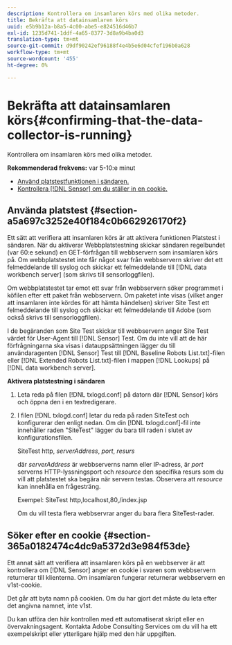 ```yaml
---
description: Kontrollera om insamlaren körs med olika metoder.
title: Bekräfta att datainsamlaren körs
uuid: e5b9b12a-b8a5-4c00-abe5-e824516d46b7
exl-id: 1235d741-1ddf-4a65-8377-3d8a9b4ba0d3
translation-type: tm+mt
source-git-commit: d9df90242ef96188f4e4b5e6d04cfef196b0a628
workflow-type: tm+mt
source-wordcount: '455'
ht-degree: 0%

---
```


# Bekräfta att datainsamlaren körs{#confirming-that-the-data-collector-is-running}

Kontrollera om insamlaren körs med olika metoder.

**Rekommenderad frekvens:** var 5-10:e minut

* [Använd platstestfunktionen i sändaren.](../../../home/c-snsr-ovrvw/admin-sensor/c-data-cltr-rng.md#section-a5a697c3252e40f184c0b662926170f2)
* [Kontrollera  [!DNL Sensor] om du ställer in en cookie.](../../../home/c-snsr-ovrvw/admin-sensor/c-data-cltr-rng.md#section-365a0182474c4dc9a5372d3e984f53de)

## Använda platstest {#section-a5a697c3252e40f184c0b662926170f2}

Ett sätt att verifiera att insamlaren körs är att aktivera funktionen Platstest i sändaren. När du aktiverar Webbplatstestning skickar sändaren regelbundet (var 60:e sekund) en GET-förfrågan till webbservern som insamlaren körs på. Om webbplatstestet inte får något svar från webbservern skriver det ett felmeddelande till syslog och skickar ett felmeddelande till [!DNL data workbench server] (som skrivs till sensorloggfilen).

Om webbplatstestet tar emot ett svar från webbservern söker programmet i köfilen efter ett paket från webbservern. Om paketet inte visas (vilket anger att insamlaren inte kördes för att hämta händelsen) skriver Site Test ett felmeddelande till syslog och skickar ett felmeddelande till Adobe (som också skrivs till sensorloggfilen).

I de begäranden som Site Test skickar till webbservern anger Site Test värdet för User-Agent till [!DNL Sensor] Test. Om du inte vill att de här förfrågningarna ska visas i datauppsättningen lägger du till användaragenten [!DNL Sensor] Test till [!DNL Baseline Robots List.txt]-filen eller [!DNL Extended Robots List.txt]-filen i mappen [!DNL Lookups] på [!DNL data workbench server].

**Aktivera platstestning i sändaren**

1. Leta reda på filen [!DNL txlogd.conf] på datorn där [!DNL Sensor] körs och öppna den i en textredigerare.

1. I filen [!DNL txlogd.conf] letar du reda på raden SiteTest och konfigurerar den enligt nedan. Om din [!DNL txlogd.conf]-fil inte innehåller raden &quot;SiteTest&quot; lägger du bara till raden i slutet av konfigurationsfilen.

   SiteTest http, *serverAddress*, *port*, *resurs*

   där *serverAddress* är webbserverns namn eller IP-adress, är *port* serverns HTTP-lyssningsport och *resource* den specifika resurs som du vill att platstestet ska begära när servern testas. Observera att *resource* kan innehålla en frågesträng.

   Exempel: SiteTest http,localhost,80,/index.jsp

   Om du vill testa flera webbservrar anger du bara flera SiteTest-rader.

## Söker efter en cookie {#section-365a0182474c4dc9a5372d3e984f53de}

Ett annat sätt att verifiera att insamlaren körs på en webbserver är att kontrollera om [!DNL Sensor] anger en cookie i svaren som webbservern returnerar till klienterna. Om insamlaren fungerar returnerar webbservern en v1st-cookie.

Det går att byta namn på cookien. Om du har gjort det måste du leta efter det angivna namnet, inte v1st.

Du kan utföra den här kontrollen med ett automatiserat skript eller en övervakningsagent. Kontakta Adobe Consulting Services om du vill ha ett exempelskript eller ytterligare hjälp med den här uppgiften.
